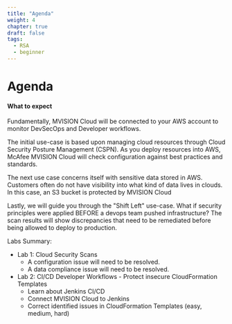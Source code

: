 ```yaml
---
title: "Agenda"
weight: 4
chapter: true
draft: false
tags:
  - RSA
  - beginner
---
```


# Agenda

#### What to expect

Fundamentally, MVISION Cloud will be connected to your AWS account to monitor DevSecOps and Developer workflows. 

The initial use-case is based upon managing cloud resources through Cloud Security Posture Management (CSPN). As you deploy resources into AWS, McAfee MVISION Cloud will check configuration against best practices and standards. 

The next use case concerns itself with sensitive data stored in AWS. Customers often do not have visibility into what kind of data lives in clouds. In this case, an S3 bucket is protected by MVISION Cloud 

Lastly, we will guide you through the "Shift Left" use-case. What if security principles were applied BEFORE a devops team pushed infrastructure? The scan results will show discrepancies that need to be remediated before being allowed to deploy to production. 

Labs Summary: 
- Lab 1: Cloud Security Scans
     - A configuration issue will need to be resolved. 
     - A data compliance issue will need to be resolved. 
- Lab 2:  CI/CD Developer Workflows - Protect insecure CloudFormation Templates
     - Learn about Jenkins CI/CD
     - Connect MVISION Cloud to Jenkins
     - Correct identified issues in CloudFormation Templates (easy, medium, hard) 


